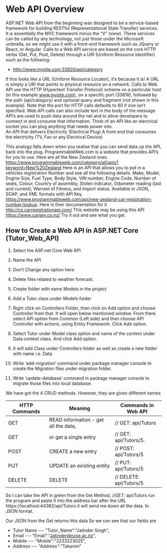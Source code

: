 # Web API Overview

ASP.NET Web API from the beginning was designed to be a service-based framework for building RESTful (Representational State Transfer) services. It is essentially the MVC framework minus the “V” (view). These services can be called by any technology, not just those under the Microsoft umbrella, so we might use it with a front-end framework such as JQuery or React, or Angular. Calls to a Web API service are based on the core HTTP verbs (Get, Put, Post, Delete) through a URI (Uniform Resource Identifier) such as the following: 
- http://www.mysite.com:33826/api/category

If this looks like a URL (Uniform Resource Locator), it’s because it is! A URL is simply a URI that points to physical resource on a network. Calls to Web API use the HTTP (Hypertext Transfer Protocol) scheme on a particular host (in this example www.mysite.com), on a specific port (33816), followed by the path (api/category) and optional query and fragment (not shown in this example). Note that the port for HTTP calls defaults to 80 if one isn’t specified. Web API calls can also include text in the body of the message API’s are used to push data around the net and to allow developers to connect in and consume that information. Think of an API like an electrical socket you can plug anything that needs power into.  
An API that delivers Electricity (Electrical Plug)  	 	A front end that consumes the electricity (TV, Fan or any Electrical Device)
 
This analogy falls down when you realise that you can send data up the API, back into the plug. ProgrammableWeb.com is a website that provides API’s for you to use. Here are all the New Zealand ones.  https://www.programmableweb.com/category/all/apis?keyword=New%20Zealand Here is an API that allows you to put in a vehicles registration Number and see all the following details. Make, Model, Engine Size, Fuel Type, Body Style, VIN number, Engine Code, Number of seats, Colour, Country of assembly, Stolen indicator, Odometer reading (last and current), Warrant of Fitness, and Import status. Available in JSON, SOAP, and XML formats with API Key. https://www.programmableweb.com/api/new-zealand-car-registration-number-lookup. Here is their documentation for it http://nz.carregistrationapi.com/ This website may be using this API https://www.carjam.co.nz/ Try it out and see what you get.  

## How to Create a Web API in ASP.NET Core  (Tutor_Web_API)

1)	Select the ASP.net Core Web API
 
2)	Name the API
 
3)	Don’t Change any option here
 
4)	Delete files related to weather forecast.
 

5)	Create folder with name Models in the project
 
6)	Add a Tutor class under Models folder 
 

7)	Right click on Controllers Folder, then click on Add option and choose Controller from that. It will open below mentioned window. From there select API option from Common (Left side) and then choose API Controller with actions, using Entity Framework. Click Add option.
 
8)	Select Tutor under Model class option and name of the context under Data context class. And click Add option.
 

9)	It will add Class under Controllers folder as well as create a new folder with name i.e. Data
 

10)	Write ‘add-migration’ command under package manager console to create the Migration files under migration folder.
 
 

11)	Write ‘update-database’ command in package manager console to migrate those files into local database.
 

 

We have got the 4 CRUD methods. However, they are given different names 

HTTP Commands | Meaning | Commands in Web API
------------- | ------- | -------------------
GET |	READ information.- get all the data, | // GET: api/Tutors
GET	| or get a single entry	| // GET: api/Tutors/5.  
POST |	CREATE a new entry |	// POST: api/Tutors/5
PUT |	UPDATE an existing entity | 	// PUT: api/Tutors/5
DELETE |	DELETE |	// DELETE: api/Tutors/5

So I can take the API in green from the Get Method,    //GET: api/Tutors run the program and paste it into the address bar after the URL https://localhost:44382/api/Tutors it will send me down all the data. In JSON format.  
 
Our JSON from the Get returns this data 
So we can see that our fields are 
*	Tutor Name     ---           "Tutor_Name":"Jatinder Singh",
*	Email                ---            "Email":"Jatinder@nzse.ac.nz",
*	Mobile             ---            "Mobile":"2233223025",
*	Address           ---            "Address":"Takanini"
